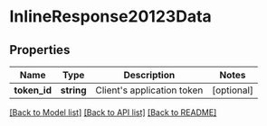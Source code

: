 # InlineResponse20123Data

## Properties
Name | Type | Description | Notes
------------ | ------------- | ------------- | -------------
**token_id** | **string** | Client&#x27;s application token | [optional] 

[[Back to Model list]](../../README.md#documentation-for-models) [[Back to API list]](../../README.md#documentation-for-api-endpoints) [[Back to README]](../../README.md)

